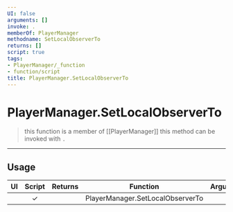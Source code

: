 ```yaml
---
UI: false
arguments: []
invoke: .
memberOf: PlayerManager
methodname: SetLocalObserverTo
returns: []
script: true
tags:
- PlayerManager/_function
- function/script
title: PlayerManager.SetLocalObserverTo
---
```

# PlayerManager.SetLocalObserverTo
> this function is a member of [[PlayerManager]]
> this method can be invoked with `.`
-----
## Usage
|  UI | Script | Returns | Function | Arguments |
|:---:|:------:|-------:|:--------:|:---------|
| |✓||PlayerManager.SetLocalObserverTo||
